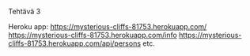 Tehtävä 3

Heroku app: 
https://mysterious-cliffs-81753.herokuapp.com/
https://mysterious-cliffs-81753.herokuapp.com/info
https://mysterious-cliffs-81753.herokuapp.com/api/persons
etc.

